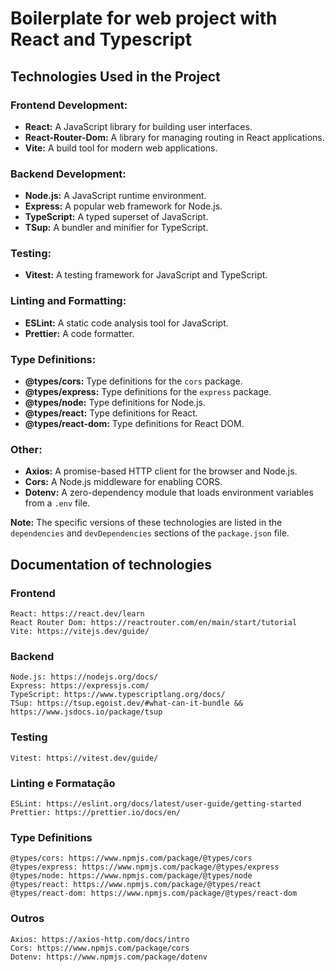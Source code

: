 # Boilerplate for web project with React and Typescript

## Technologies Used in the Project

### Frontend Development:
* **React:** A JavaScript library for building user interfaces.
* **React-Router-Dom:** A library for managing routing in React applications.
* **Vite:** A build tool for modern web applications.

### Backend Development:
* **Node.js:** A JavaScript runtime environment.
* **Express:** A popular web framework for Node.js.
* **TypeScript:** A typed superset of JavaScript.
* **TSup:** A bundler and minifier for TypeScript.

### Testing:
* **Vitest:** A testing framework for JavaScript and TypeScript.

### Linting and Formatting:
* **ESLint:** A static code analysis tool for JavaScript.
* **Prettier:** A code formatter.

### Type Definitions:
* **@types/cors:** Type definitions for the `cors` package.
* **@types/express:** Type definitions for the `express` package.
* **@types/node:** Type definitions for Node.js.
* **@types/react:** Type definitions for React.
* **@types/react-dom:** Type definitions for React DOM.

### Other:
* **Axios:** A promise-based HTTP client for the browser and Node.js.
* **Cors:** A Node.js middleware for enabling CORS.
* **Dotenv:** A zero-dependency module that loads environment variables from a `.env` file.

**Note:** The specific versions of these technologies are listed in the `dependencies` and `devDependencies` sections of the `package.json` file.


## Documentation of technologies

### Frontend

    React: https://react.dev/learn
    React Router Dom: https://reactrouter.com/en/main/start/tutorial
    Vite: https://vitejs.dev/guide/

### Backend

    Node.js: https://nodejs.org/docs/
    Express: https://expressjs.com/
    TypeScript: https://www.typescriptlang.org/docs/
    TSup: https://tsup.egoist.dev/#what-can-it-bundle && https://www.jsdocs.io/package/tsup

### Testing

    Vitest: https://vitest.dev/guide/

### Linting e Formatação

    ESLint: https://eslint.org/docs/latest/user-guide/getting-started
    Prettier: https://prettier.io/docs/en/

### Type Definitions

    @types/cors: https://www.npmjs.com/package/@types/cors
    @types/express: https://www.npmjs.com/package/@types/express
    @types/node: https://www.npmjs.com/package/@types/node
    @types/react: https://www.npmjs.com/package/@types/react
    @types/react-dom: https://www.npmjs.com/package/@types/react-dom

### Outros

    Axios: https://axios-http.com/docs/intro
    Cors: https://www.npmjs.com/package/cors
    Dotenv: https://www.npmjs.com/package/dotenv
